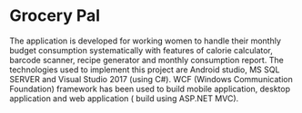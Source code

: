 Grocery Pal
===========

The application is developed for working women to handle their monthly budget consumption systematically with features of calorie 
calculator, barcode scanner, recipe generator and monthly consumption report. The technologies used to implement this project are 
Android studio, MS SQL SERVER and Visual Studio 2017 (using C#). WCF (Windows Communication Foundation) framework has been used 
to build mobile application, desktop application and web application ( build using ASP.NET MVC).

